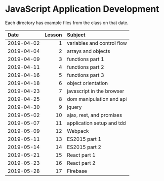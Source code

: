 # JavaScript Application Development

Each directory has example files from the class on that date.

| Date | Lesson | Subject |
| :--- | ---: | :--- |
| 2019-04-02| 1 | variables and control flow |
| 2019-04-04 | 2 | arrays and objects |
| 2019-04-09 | 3 | functions part 1 |
| 2019-04-11 | 4 | functions part 2 |
| 2019-04-16 | 5 | functions part 3 |
|2019-04-18 | 6 | object orientation |
|2019-04-23 | 7 | javascript in the browser |
|2019-04-25 | 8 | dom manipulation and api  |
|2019-04-30 | 9 | jquery  |
|2019-05-02 | 10 | ajax, rest, and promises  |
|2019-05-07 | 11 | application setup and tdd  |
|2019-05-09 | 12 | Webpack  |
|2019-05-11 | 13 | ES2015 part 1  |
|2019-05-14 | 14 | ES2015 part 2  |
|2019-05-21 | 15 | React part 1  |
|2019-05-23 | 16 | React part 2  |
|2019-05-28 | 17 | Firebase |
